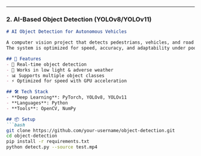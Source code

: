 
---

### 2. **AI-Based Object Detection (YOLOv8/YOLOv11)**
```markdown
# AI Object Detection for Autonomous Vehicles

A computer vision project that detects pedestrians, vehicles, and road signs in real-time using **YOLOv8 & YOLOv11**.  
The system is optimized for speed, accuracy, and adaptability under poor lighting and weather conditions.

## 🚀 Features
- 🚗 Real-time object detection
- 🌙 Works in low light & adverse weather
- 📊 Supports multiple object classes
- ⚡ Optimized for speed with GPU acceleration

## 🛠️ Tech Stack
- **Deep Learning**: PyTorch, YOLOv8, YOLOv11
- **Languages**: Python
- **Tools**: OpenCV, NumPy

## 📦 Setup
```bash
git clone https://github.com/your-username/object-detection.git
cd object-detection
pip install -r requirements.txt
python detect.py --source test.mp4
